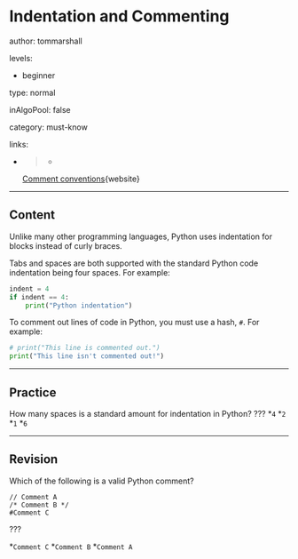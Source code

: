 # Indentation and Commenting
author: tommarshall

levels:

  - beginner

type: normal

inAlgoPool: false

category: must-know

links:

  - >-
    [Comment
    conventions](https://www.python.org/dev/peps/pep-0008/#comments){website}

---
## Content

Unlike many other programming languages, Python uses indentation for blocks instead of curly braces.

Tabs and spaces are both supported with the standard Python code indentation being four spaces. For example:

```python
indent = 4
if indent == 4:
    print("Python indentation")
```
To comment out lines of code in Python, you must use a hash, `#`. For example:

```python
# print("This line is commented out.")
print("This line isn't commented out!")
```

---
## Practice

How many spaces is a standard amount for indentation in Python?
???
*`4` 
*`2` 
*`1` 
*`6`

---
## Revision

Which of the following is a valid Python comment?

```
// Comment A
/* Comment B */
#Comment C
```
???

*`Comment C` 
*`Comment B` 
*`Comment A`